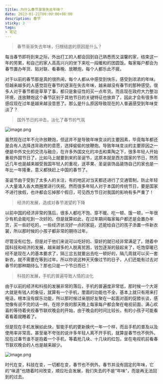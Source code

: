 ```yaml
---
title: 为什么春节渐渐失去年味？
date: 2023-01-21T00:00:00+08:00
description: 春节
sticky: 3
tags:
- 笔记
---
```


<!-- truncate -->

>春节渐渐失去年味，归根结底的原因是什么？

每当春节即将到来之际，外出打工的人都会回到自己熟悉而又温馨的家，结束这一年的劳累，和自己的家人高高兴兴的坐下来吃一段暖和的团圆饭。每家每户都会为春节置办年货、贴对联、看春晚、放鞭炮，每个人都乐此不疲。

对于以前的春节那是真的很热闹，每个人都从中感受到快乐，感受到浓浓的年味。但越来越多的人感觉现在春节的逐渐在失去年味，越来越没有春节的那种感受。很多人对于春节都是草草了事，都只是象征性的买一点年货。而且现在政府大力整治环境，连放鞭炮这个春节区别于其他节日的关键特征也放弃了，因此才会有很多年感叹现在过年是越来越没意思了。那么是什么原因导致现在的人普遍感受到年味变淡了？

>国外节日的冲击，淡化了春节的气氛

![image.png](https://files.cwkl.love/blogs/articles/960227151ddf04b9aeb56a114f1ac546.png)

虽然现在过年不允许放鞭炮，但这并不是导致年味变淡的主要因素，毕竟每年都还是会有人选择违背政府的意愿，选择偷偷的放鞭炮。导致年味变淡的主要原因之一便是中外文化的交流与融合，在许多外国文化的冲击和熏陶之下，很多年轻人开始重视外国节日了，比如马上就要到来的圣诞节，这原本就是西方国家的节日，然而近几年也是越来越受我国年轻人的重视，送苹果、圣诞装饰品装饰自己的家也是一年比一年隆重，意义都快赶上中国的春节了。


圣诞节由于受到了太多人的关注，有的地区对当天都还进行了交通管制，防止年轻人大量涌入各大商圈里进行庆祝。然而很多年轻人对于本国的传统节日，要是国家不进行放假，也许都会忘掉那个假日，可见西方节日对我国的影响有多严重了！


>经济的发展，造成对春节渴望的下降

以前中国的经济非常的落后，很多人都吃不饱、穿不暖、吃一顿、饿一顿，一年很少有机会能吃到一次好的。但是就算如此，在过年期间每家每户都还是会置办年货，买一些好吃的，一些经济状况好一点的家庭，还能给自己的孩子添置一件新衣裳，所以那时候的小孩子都非常的期待过年。

尽管没有红包，但是对于他们来说可以吃好的、穿好的就已经非常满足了。随着中国科技和经济的发展，越来越多的人脱离贫困，钱包逐渐的鼓起来了，吃饱穿暖已经不是现在人的基本要求了，隔三岔五就要出去吃一顿好的，隔几周就可以买一套新衣，就不需要在等到过年。所以你说这种天天像过节的日子，人们还能有过去对春节的那种期待么？那也只是一个节日而已！

>科技的发展，手机的普遍导致人情的淡化

由于以前的经济和科技的发展非常的落后，手机的普遍度非常低，那时候一个大哥大就是有钱人的象征，就算有一个手机，里面的功能也不全，基本上就只有用来打电话，根本没有娱乐功能，所以那时候过亲朋好友聚在一起面对面的促膝长谈，感觉像有说不完的话一样。在除夕夜的那天晚上每家每户都会聚在电视前面，满心欢喜的等待着央视春节联欢晚会的开始，由于晚会的时间比较长，有的小孩子可能看着看着就睡着了。

但是现在手机发展如此快，智能手机的更新换代一年一个样，而且手机的普及以及使用率非常高，甚至毫不夸张的说许多年轻人离不开手机，就算是春节也不例外。现在过春节谁不是抱着一个手机，等着抢几块、十几块的红包，坐在电视机前看春节联欢晚会的人也是越来越少。

![image.png](https://files.cwkl.love/blogs/articles/96f80495fa528bb9b90881851704a998.png)

时代在变，科技在变，一切都在变，春节也不例外。春节并没有固定的年味，它的“味道”也随着时间改变，顺应社会发展，我们失去的不是“年味”，而是再无法回到的过去。

